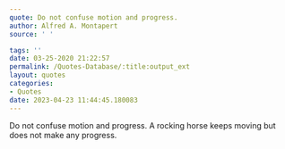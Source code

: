 ```yaml
---
quote: Do not confuse motion and progress.
author: Alfred A. Montapert
source: ' '

tags: ''
date: 03-25-2020 21:22:57
permalink: /Quotes-Database/:title:output_ext
layout: quotes
categories:
- Quotes
date: 2023-04-23 11:44:45.180083
---
```

Do not confuse motion and progress. A rocking horse keeps moving but does not make any progress.